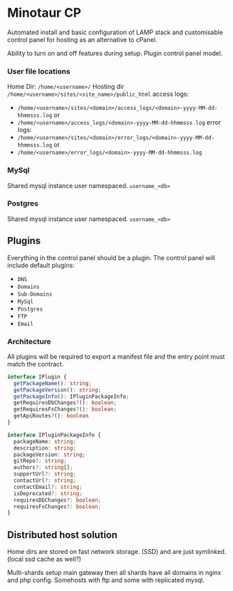 # Minotaur CP

Automated install and basic configuration of LAMP stack and customisable control panel for hosting as an alternative to cPanel.

Ability to turn on and off features during setup.
Plugin control panel model.

### User file locations

Home Dir: `/home/<username>/`
Hosting dir `/home/<username>/sites/<site_name>/public_html`
access logs:

- `/home/<username>/sites/<domain>/access_logs/<domain>-yyyy-MM-dd-hhmmsss.log` or
- `/home/<username>/access_logs/<domain>-yyyy-MM-dd-hhmmsss.log`
  error logs:
- `/home/<username>/sites/<domain>/error_logs/<domain>-yyyy-MM-dd-hhmmsss.log` or
- `/home/<username>/error_logs/<domain>-yyyy-MM-dd-hhmmsss.log`

### MySql

Shared mysql instance user namespaced.
`username_<db>`

### Postgres

Shared mysql instance user namespaced.
`username_<db>`

## Plugins

Everything in the control panel should be a plugin.
The control panel will include default plugins:

- `DNS`
- `Domains`
- `Sub-Domains`
- `MySql`
- `Postgres`
- `FTP`
- `Email`

### Architecture

All plugins will be required to export a manifest file and the entry point must match the contract.

```ts
interface IPlugin {
  getPackageName(): string;
  getPackageVersion(): string;
  getPackageInfo(): IPluginPackageInfo;
  getRequiresDbChanges?(): boolean;
  getRequiresFsChanges?(): boolean;
  getApiRoutes?(): boolean
}

interface IPluginPackageInfo {
  packageName: string;
  description: string;
  packageVersion: string;
  gitRepo?: string;
  authors?: string[];
  supportUrl?: string;
  contactUrl?: string;
  contactEmail?: string;
  isDeprecated?: string;
  requiresDbChanges?: boolean;
  requiresFsChanges?: boolean;
}
```

## Distributed host solution

Home dirs are stored on fast network storage. (SSD) and are just symlinked. (local ssd cache as well?)

Multi-shards setup main gateway then all shards have all domains in nginx and php config.
Somehosts with ftp and some with replicated mysql.
